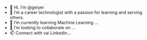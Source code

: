 - 👋 Hi, I’m @geiyer
- 👀 I’m a career technologist with a passion for learning and serving others.
- 🌱 I’m currently learning Machine Learning ...
- 💞️ I’m looking to collaborate on ...
- 📫 Connect with vai Linkedin...

<!---
geiyer/geiyer is a ✨ special ✨ repository because its `README.md` (this file) appears on your GitHub profile.
You can click the Preview link to take a look at your changes.
--->
